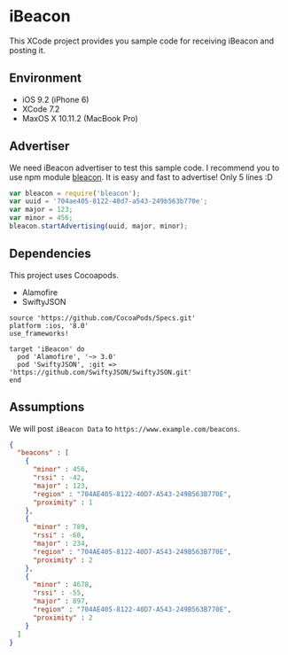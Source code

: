 # iBeacon
This XCode project provides you sample code for receiving iBeacon and posting it.

## Environment
 - iOS 9.2 (iPhone 6)
 - XCode 7.2
 - MaxOS X 10.11.2 (MacBook Pro)

## Advertiser
We need iBeacon advertiser to test this sample code. I recommend you to use npm module [bleacon](https://www.npmjs.com/package/bleacon). It is easy and fast to advertise! Only 5 lines :D

```javascript
var bleacon = require('bleacon');
var uuid = '704ae405-8122-40d7-a543-249b563b770e';
var major = 123;
var minor = 456;
bleacon.startAdvertising(uuid, major, minor);
```

## Dependencies
This project uses Cocoapods.
 - Alamofire
 - SwiftyJSON


```text
source 'https://github.com/CocoaPods/Specs.git'
platform :ios, '8.0'
use_frameworks!

target 'iBeacon' do
  pod 'Alamofire', '~> 3.0'
  pod 'SwiftyJSON', :git => 'https://github.com/SwiftyJSON/SwiftyJSON.git'
end
```

## Assumptions
We will post `iBeacon Data` to `https://www.example.com/beacons`.

```json
{
  "beacons" : [
    {
      "minor" : 456,
      "rssi" : -42,
      "major" : 123,
      "region" : "704AE405-8122-40D7-A543-249B563B770E",
      "proximity" : 1
    },
    {
      "minor" : 789,
      "rssi" : -60,
      "major" : 234,
      "region" : "704AE405-8122-40D7-A543-249B563B770E",
      "proximity" : 2
    },
    {
      "minor" : 4678,
      "rssi" : -55,
      "major" : 897,
      "region" : "704AE405-8122-40D7-A543-249B563B770E",
      "proximity" : 2
    }
  ]
}
```
